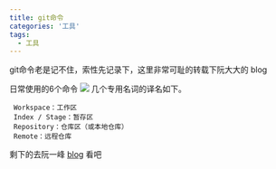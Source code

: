 ```yaml
---
title: git命令
categories: '工具'
tags: 
  - 工具
---
```


git命令老是记不住，索性先记录下，这里非常可耻的转载下阮大大的 blog 

<!-- more -->

日常使用的6个命令
<img src="http://www.ruanyifeng.com/blogimg/asset/2015/bg2015120901.png" >
几个专用名词的译名如下。
```
 Workspace：工作区
 Index / Stage：暂存区
 Repository：仓库区（或本地仓库）
 Remote：远程仓库
```

剩下的去阮一峰 [blog](http://www.ruanyifeng.com/blog/2015/12/git-cheat-sheet.html) 看吧 
